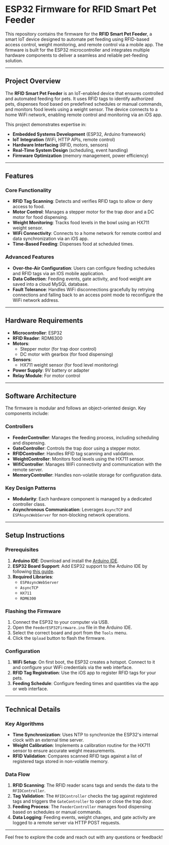 # ESP32 Firmware for RFID Smart Pet Feeder

This repository contains the firmware for the **RFID Smart Pet Feeder**, a smart IoT device designed to automate pet feeding using RFID-based access control, weight monitoring, and remote control via a mobile app. The firmware is built for the ESP32 microcontroller and integrates multiple hardware components to deliver a seamless and reliable pet-feeding solution.

---

## Project Overview

The **RFID Smart Pet Feeder** is an IoT-enabled device that ensures controlled and automated feeding for pets. It uses RFID tags to identify authorized pets, dispenses food based on predefined schedules or manual commands, and monitors food levels using a weight sensor. The device connects to a home WiFi network, enabling remote control and monitoring via an iOS app.

This project demonstrates expertise in:
- **Embedded Systems Development** (ESP32, Arduino framework)
- **IoT Integration** (WiFi, HTTP APIs, remote control)
- **Hardware Interfacing** (RFID, motors, sensors)
- **Real-Time System Design** (scheduling, event handling)
- **Firmware Optimization** (memory management, power efficiency)

---

## Features

### Core Functionality
- **RFID Tag Scanning**: Detects and verifies RFID tags to allow or deny access to food.
- **Motor Control**: Manages a stepper motor for the trap door and a DC motor for food dispensing.
- **Weight Monitoring**: Tracks food levels in the bowl using an HX711 weight sensor.
- **WiFi Connectivity**: Connects to a home network for remote control and data synchronization via an iOS app.
- **Time-Based Feeding**: Dispenses food at scheduled times.

### Advanced Features
- **Over-the-Air Configuration**: Users can configure feeding schedules and RFID tags via an IOS mobile application.
- **Data Collection**: Feeding events, gate activity, and food weight are saved into a cloud MySQL database.
- **Fault Tolerance**: Handles WiFi disconnections gracefully by retrying connections and falling back to an access point mode to reconfigure the WiFi network address.

---

## Hardware Requirements

- **Microcontroller**: ESP32
- **RFID Reader**: RDM6300
- **Motors**:
  - Stepper motor (for trap door control)
  - DC motor with gearbox (for food dispensing)
- **Sensors**:
  - HX711 weight sensor (for food level monitoring)
- **Power Supply**: 9V battery or adapter
- **Relay Module**: For motor control

---

## Software Architecture

The firmware is modular and follows an object-oriented design. Key components include:

### Controllers
- **FeederController**: Manages the feeding process, including scheduling and dispensing.
- **GateController**: Controls the trap door using a stepper motor.
- **RFIDController**: Handles RFID tag scanning and validation.
- **WeightController**: Monitors food levels using the HX711 sensor.
- **WifiController**: Manages WiFi connectivity and communication with the remote server.
- **MemoryController**: Handles non-volatile storage for configuration data.

### Key Design Patterns
- **Modularity**: Each hardware component is managed by a dedicated controller class.
- **Asynchronous Communication**: Leverages `AsyncTCP` and `ESPAsyncWebServer` for non-blocking network operations.

---

## Setup Instructions

### Prerequisites
1. **Arduino IDE**: Download and install the [Arduino IDE](https://www.arduino.cc/).
2. **ESP32 Board Support**: Add ESP32 support to the Arduino IDE by following [this guide](https://randomnerdtutorials.com/installing-the-esp32-board-in-arduino-ide/).
3. **Required Libraries**:
   - `ESPAsyncWebServer`
   - `AsyncTCP`
   - `HX711`
   - `RDM6300`

### Flashing the Firmware
1. Connect the ESP32 to your computer via USB.
2. Open the `FeederESP32Firmware.ino` file in the Arduino IDE.
3. Select the correct board and port from the `Tools` menu.
4. Click the `Upload` button to flash the firmware.

### Configuration
1. **WiFi Setup**: On first boot, the ESP32 creates a hotspot. Connect to it and configure your WiFi credentials via the web interface.
2. **RFID Tag Registration**: Use the iOS app to register RFID tags for your pets.
3. **Feeding Schedule**: Configure feeding times and quantities via the app or web interface.

---

## Technical Details

### Key Algorithms
- **Time Synchronization**: Uses NTP to synchronize the ESP32's internal clock with an external time server.
- **Weight Calibration**: Implements a calibration routine for the HX711 sensor to ensure accurate weight measurements.
- **RFID Validation**: Compares scanned RFID tags against a list of registered tags stored in non-volatile memory.

### Data Flow
1. **RFID Scanning**: The RFID reader scans tags and sends the data to the `RFIDController`.
2. **Tag Validation**: The `RFIDController` checks the tag against registered tags and triggers the `GateController` to open or close the trap door.
3. **Feeding Process**: The `FeederController` manages food dispensing based on schedules or manual commands.
4. **Data Logging**: Feeding events, weight changes, and gate activity are logged to a remote server via HTTP POST requests.

---

Feel free to explore the code and reach out with any questions or feedback!
